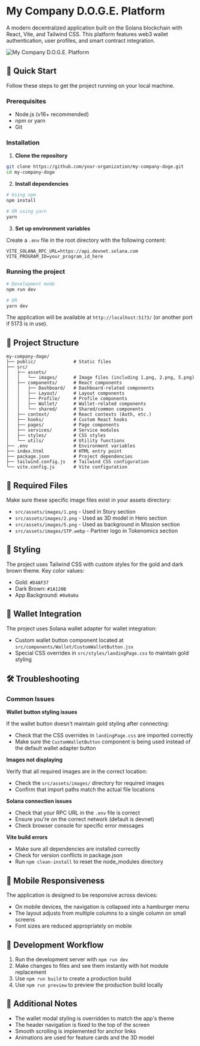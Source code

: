 # My Company D.O.G.E. Platform

A modern decentralized application built on the Solana blockchain with React, Vite, and Tailwind CSS. This platform features web3 wallet authentication, user profiles, and smart contract integration.

![My Company D.O.G.E. Platform](./screenshot.png)

## 🚀 Quick Start

Follow these steps to get the project running on your local machine.

### Prerequisites

- Node.js (v16+ recommended)
- npm or yarn
- Git

### Installation

1. **Clone the repository**

```bash
git clone https://github.com/your-organization/my-company-doge.git
cd my-company-doge
```

2. **Install dependencies**

```bash
# Using npm
npm install

# OR using yarn
yarn
```

3. **Set up environment variables**

Create a `.env` file in the root directory with the following content:

```
VITE_SOLANA_RPC_URL=https://api.devnet.solana.com
VITE_PROGRAM_ID=your_program_id_here
```

### Running the project

```bash
# Development mode
npm run dev

# OR
yarn dev
```

The application will be available at `http://localhost:5173/` (or another port if 5173 is in use).

## 📁 Project Structure

```
my-company-doge/
├── public/              # Static files
├── src/
│   ├── assets/
│   │   └── images/      # Image files (including 1.png, 2.png, 5.png)
│   ├── components/      # React components
│   │   ├── Dashboard/   # Dashboard-related components
│   │   ├── Layout/      # Layout components
│   │   ├── Profile/     # Profile components
│   │   ├── Wallet/      # Wallet-related components
│   │   └── shared/      # Shared/common components
│   ├── context/         # React contexts (Auth, etc.)
│   ├── hooks/           # Custom React hooks
│   ├── pages/           # Page components
│   ├── services/        # Service modules
│   ├── styles/          # CSS styles
│   └── utils/           # Utility functions
├── .env                 # Environment variables
├── index.html           # HTML entry point
├── package.json         # Project dependencies
├── tailwind.config.js   # Tailwind CSS configuration
└── vite.config.js       # Vite configuration
```

## 🔧 Required Files

Make sure these specific image files exist in your assets directory:

- `src/assets/images/1.png` - Used in Story section
- `src/assets/images/2.png` - Used as 3D model in Hero section
- `src/assets/images/5.png` - Used as background in Mission section
- `src/assets/images/STP.webp` - Partner logo in Tokenomics section

## 🎨 Styling

The project uses Tailwind CSS with custom styles for the gold and dark brown theme. Key color values:

- Gold: `#D4AF37`
- Dark Brown: `#1A120B`
- App Background: `#0a0a0a`

## 🔌 Wallet Integration

The project uses Solana wallet adapter for wallet integration:

- Custom wallet button component located at `src/components/Wallet/CustomWalletButton.jsx`
- Special CSS overrides in `src/styles/landingPage.css` to maintain gold styling

## 🛠️ Troubleshooting

### Common Issues

**Wallet button styling issues**

If the wallet button doesn't maintain gold styling after connecting:
- Check that the CSS overrides in `landingPage.css` are imported correctly
- Make sure the `CustomWalletButton` component is being used instead of the default wallet adapter button

**Images not displaying**

Verify that all required images are in the correct location:
- Check the `src/assets/images/` directory for required images
- Confirm that import paths match the actual file locations

**Solana connection issues**

- Check that your RPC URL in the `.env` file is correct
- Ensure you're on the correct network (default is devnet)
- Check browser console for specific error messages

**Vite build errors**

- Make sure all dependencies are installed correctly
- Check for version conflicts in package.json
- Run `npm clean-install` to reset the node_modules directory

## 📱 Mobile Responsiveness

The application is designed to be responsive across devices:

- On mobile devices, the navigation is collapsed into a hamburger menu
- The layout adjusts from multiple columns to a single column on small screens
- Font sizes are reduced appropriately on mobile

## 🔄 Development Workflow

1. Run the development server with `npm run dev`
2. Make changes to files and see them instantly with hot module replacement
3. Use `npm run build` to create a production build
4. Use `npm run preview` to preview the production build locally

## 📝 Additional Notes

- The wallet modal styling is overridden to match the app's theme
- The header navigation is fixed to the top of the screen
- Smooth scrolling is implemented for anchor links
- Animations are used for feature cards and the 3D model